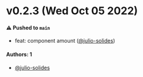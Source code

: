 # v0.2.3 (Wed Oct 05 2022)

#### ⚠️ Pushed to `main`

- feat: component amount ([@julio-solides](https://github.com/julio-solides))

#### Authors: 1

- [@julio-solides](https://github.com/julio-solides)
